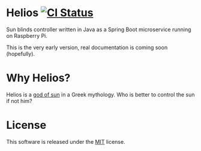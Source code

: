 # Helios <a href="https://github.com/mwierzchowski/helios/actions?query=workflow%3ACI"><img src="https://github.com/mwierzchowski/helios/workflows/CI/badge.svg?branch=feature%2Fadd-cicd" alt="CI Status" style="max-width:100%;"></a>

Sun blinds controller written in Java as a Spring Boot microservice running on Raspberry Pi.

This is the very early version, real documentation is coming soon (hopefully). 

# Why Helios?
Helios is a [god of sun](https://en.wikipedia.org/wiki/Helios) in a Greek mythology. Who is better to
control the sun if not him? 

# License
This software is released under the [MIT](LICENSE) license.
